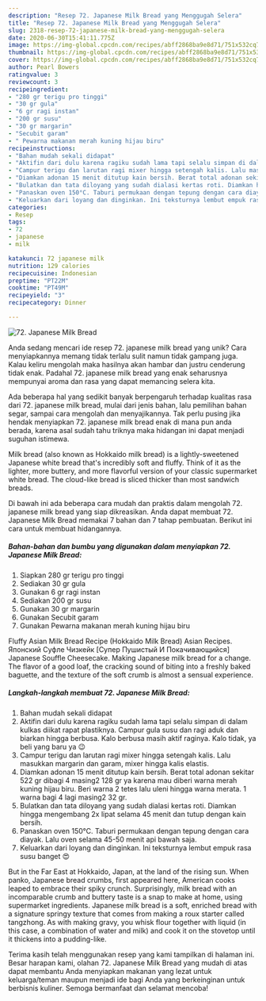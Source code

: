 ```yaml
---
description: "Resep 72. Japanese Milk Bread yang Menggugah Selera"
title: "Resep 72. Japanese Milk Bread yang Menggugah Selera"
slug: 2318-resep-72-japanese-milk-bread-yang-menggugah-selera
date: 2020-06-30T15:41:11.775Z
image: https://img-global.cpcdn.com/recipes/abff2868ba9e8d71/751x532cq70/72-japanese-milk-bread-foto-resep-utama.jpg
thumbnail: https://img-global.cpcdn.com/recipes/abff2868ba9e8d71/751x532cq70/72-japanese-milk-bread-foto-resep-utama.jpg
cover: https://img-global.cpcdn.com/recipes/abff2868ba9e8d71/751x532cq70/72-japanese-milk-bread-foto-resep-utama.jpg
author: Pearl Bowers
ratingvalue: 3
reviewcount: 3
recipeingredient:
- "280 gr terigu pro tinggi"
- "30 gr gula"
- "6 gr ragi instan"
- "200 gr susu"
- "30 gr margarin"
- "Secubit garam"
- " Pewarna makanan merah kuning hijau biru"
recipeinstructions:
- "Bahan mudah sekali didapat"
- "Aktifin dari dulu karena ragiku sudah lama tapi selalu simpan di dalam kulkas diikat rapat plastiknya. Campur gula susu dan ragi aduk dan biarkan hingga berbusa. Kalo berbusa masih aktif raginya. Kalo tidak, ya beli yang baru ya 😉"
- "Campur terigu dan larutan ragi mixer hingga setengah kalis. Lalu masukkan margarin dan garam, mixer hingga kalis elastis."
- "Diamkan adonan 15 menit ditutup kain bersih. Berat total adonan sekitar 522 gr dibagi 4 masing2 128 gr ya karena mau diberi warna merah kuning hijau biru. Beri warna 2 tetes lalu uleni hingga warna merata. 1 warna bagi 4 lagi masing2 32 gr."
- "Bulatkan dan tata diloyang yang sudah dialasi kertas roti. Diamkan hingga mengembang 2x lipat selama 45 menit dan tutup dengan kain bersih."
- "Panaskan oven 150°C. Taburi permukaan dengan tepung dengan cara diayak. Lalu oven selama 45-50 menit api bawah saja."
- "Keluarkan dari loyang dan dinginkan. Ini teksturnya lembut empuk rasa susu banget 😍"
categories:
- Resep
tags:
- 72
- japanese
- milk

katakunci: 72 japanese milk 
nutrition: 129 calories
recipecuisine: Indonesian
preptime: "PT22M"
cooktime: "PT49M"
recipeyield: "3"
recipecategory: Dinner

---
```



![72. Japanese Milk Bread](https://img-global.cpcdn.com/recipes/abff2868ba9e8d71/751x532cq70/72-japanese-milk-bread-foto-resep-utama.jpg)

Anda sedang mencari ide resep 72. japanese milk bread yang unik? Cara menyiapkannya memang tidak terlalu sulit namun tidak gampang juga. Kalau keliru mengolah maka hasilnya akan hambar dan justru cenderung tidak enak. Padahal 72. japanese milk bread yang enak seharusnya mempunyai aroma dan rasa yang dapat memancing selera kita.

Ada beberapa hal yang sedikit banyak berpengaruh terhadap kualitas rasa dari 72. japanese milk bread, mulai dari jenis bahan, lalu pemilihan bahan segar, sampai cara mengolah dan menyajikannya. Tak perlu pusing jika hendak menyiapkan 72. japanese milk bread enak di mana pun anda berada, karena asal sudah tahu triknya maka hidangan ini dapat menjadi suguhan istimewa.

Milk bread (also known as Hokkaido milk bread) is a lightly-sweetened Japanese white bread that&#39;s incredibly soft and fluffy. Think of it as the lighter, more buttery, and more flavorful version of your classic supermarket white bread. The cloud-like bread is sliced thicker than most sandwich breads.


Di bawah ini ada beberapa cara mudah dan praktis dalam mengolah 72. japanese milk bread yang siap dikreasikan. Anda dapat membuat 72. Japanese Milk Bread memakai 7 bahan dan 7 tahap pembuatan. Berikut ini cara untuk membuat hidangannya.

<!--inarticleads1-->

##### Bahan-bahan dan bumbu yang digunakan dalam menyiapkan 72. Japanese Milk Bread:

1. Siapkan 280 gr terigu pro tinggi
1. Sediakan 30 gr gula
1. Gunakan 6 gr ragi instan
1. Sediakan 200 gr susu
1. Gunakan 30 gr margarin
1. Gunakan Secubit garam
1. Gunakan  Pewarna makanan merah kuning hijau biru


Fluffy Asian Milk Bread Recipe (Hokkaido Milk Bread) Asian Recipes. Японский Суфле Чизкейк [Супер Пушистый И Покачивающийся] Japanese Souffle Cheesecake. Making Japanese milk bread for a change. The flavor of a good loaf, the cracking sound of biting into a freshly baked baguette, and the texture of the soft crumb is almost a sensual experience. 

<!--inarticleads2-->

##### Langkah-langkah membuat 72. Japanese Milk Bread:

1. Bahan mudah sekali didapat
1. Aktifin dari dulu karena ragiku sudah lama tapi selalu simpan di dalam kulkas diikat rapat plastiknya. Campur gula susu dan ragi aduk dan biarkan hingga berbusa. Kalo berbusa masih aktif raginya. Kalo tidak, ya beli yang baru ya 😉
1. Campur terigu dan larutan ragi mixer hingga setengah kalis. Lalu masukkan margarin dan garam, mixer hingga kalis elastis.
1. Diamkan adonan 15 menit ditutup kain bersih. Berat total adonan sekitar 522 gr dibagi 4 masing2 128 gr ya karena mau diberi warna merah kuning hijau biru. Beri warna 2 tetes lalu uleni hingga warna merata. 1 warna bagi 4 lagi masing2 32 gr.
1. Bulatkan dan tata diloyang yang sudah dialasi kertas roti. Diamkan hingga mengembang 2x lipat selama 45 menit dan tutup dengan kain bersih.
1. Panaskan oven 150°C. Taburi permukaan dengan tepung dengan cara diayak. Lalu oven selama 45-50 menit api bawah saja.
1. Keluarkan dari loyang dan dinginkan. Ini teksturnya lembut empuk rasa susu banget 😍


But in the Far East at Hokkaido, Japan, at the land of the rising sun. When panko, Japanese bread crumbs, first appeared here, American cooks leaped to embrace their spiky crunch. Surprisingly, milk bread with an incomparable crumb and buttery taste is a snap to make at home, using supermarket ingredients. Japanese milk bread is a soft, enriched bread with a signature springy texture that comes from making a roux starter called tangzhong. As with making gravy, you whisk flour together with liquid (in this case, a combination of water and milk) and cook it on the stovetop until it thickens into a pudding-like. 

Terima kasih telah menggunakan resep yang kami tampilkan di halaman ini. Besar harapan kami, olahan 72. Japanese Milk Bread yang mudah di atas dapat membantu Anda menyiapkan makanan yang lezat untuk keluarga/teman maupun menjadi ide bagi Anda yang berkeinginan untuk berbisnis kuliner. Semoga bermanfaat dan selamat mencoba!
